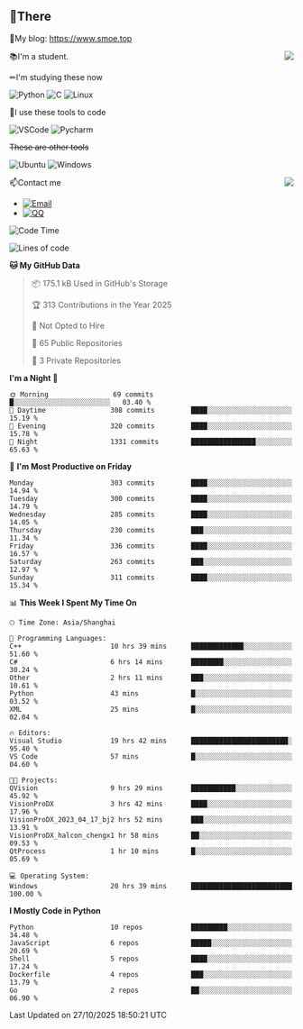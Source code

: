 
## 👏There

📰My blog: https://www.smoe.top

<img align="right" src="https://github-readme-stats.vercel.app/api/top-langs/?username=AkashiCoin"/>


📚I'm a student.

✏I'm studying these now

![Python](https://img.shields.io/badge/-Python-blue?style=flat-square&logo=Python&logoColor=fff)
![C](https://img.shields.io/badge/-C-585858?style=flat-square&logo=C&logoColor=fff)
![Linux](https://img.shields.io/badge/-Linux-black?style=flat-square&logo=Linux&logoColor=fff)

🔨I use these tools to code

![VSCode](https://img.shields.io/badge/-VSCode-blue?style=flat-square&logo=visualstudiocode&logoColor=fff)
![Pycharm](https://img.shields.io/badge/-Pycharm-green?style=flat-square&logo=pycharm&logoColor=fff)

 ~~These are other tools~~

![Ubuntu](https://img.shields.io/badge/-Ubuntu-orange?style=flat-square&logo=Ubuntu&logoColor=fff)
![Windows](https://img.shields.io/badge/-Windows-blue?style=flat-square&logo=Windows&logoColor=fff)

<img align="right" src="https://github-readme-stats.vercel.app/api?username=AkashiCoin" />


📫Contact me

* [![Email](https://img.shields.io/badge/Email-l1040186796@gmail.com-1?style=social&logoColor=fff)](mailto:l1040186796@gmail.com)
* [![QQ](https://img.shields.io/badge/QQ-1040186796-1?style=social&logoColor=fff)](tencent://AddContact/?fromId=45&fromSubId=1&subcmd=all&uin=1040186796&website=www.oicqzone.com)

<!--START_SECTION:waka-->
![Code Time](http://img.shields.io/badge/Code%20Time-1%2C541%20hrs%2032%20mins-blue)

![Lines of code](https://img.shields.io/badge/From%20Hello%20World%20I%27ve%20Written-336.8%20thousand%20lines%20of%20code-blue)

**🐱 My GitHub Data** 

> 📦 175.1 kB Used in GitHub's Storage 
 > 
> 🏆 313 Contributions in the Year 2025
 > 
> 🚫 Not Opted to Hire
 > 
> 📜 65 Public Repositories 
 > 
> 🔑 3 Private Repositories 
 > 
**I'm a Night 🦉** 

```text
🌞 Morning                69 commits          █░░░░░░░░░░░░░░░░░░░░░░░░   03.40 % 
🌆 Daytime                308 commits         ████░░░░░░░░░░░░░░░░░░░░░   15.19 % 
🌃 Evening                320 commits         ████░░░░░░░░░░░░░░░░░░░░░   15.78 % 
🌙 Night                  1331 commits        ████████████████░░░░░░░░░   65.63 % 
```
📅 **I'm Most Productive on Friday** 

```text
Monday                   303 commits         ████░░░░░░░░░░░░░░░░░░░░░   14.94 % 
Tuesday                  300 commits         ████░░░░░░░░░░░░░░░░░░░░░   14.79 % 
Wednesday                285 commits         ████░░░░░░░░░░░░░░░░░░░░░   14.05 % 
Thursday                 230 commits         ███░░░░░░░░░░░░░░░░░░░░░░   11.34 % 
Friday                   336 commits         ████░░░░░░░░░░░░░░░░░░░░░   16.57 % 
Saturday                 263 commits         ███░░░░░░░░░░░░░░░░░░░░░░   12.97 % 
Sunday                   311 commits         ████░░░░░░░░░░░░░░░░░░░░░   15.34 % 
```


📊 **This Week I Spent My Time On** 

```text
🕑︎ Time Zone: Asia/Shanghai

💬 Programming Languages: 
C++                      10 hrs 39 mins      █████████████░░░░░░░░░░░░   51.60 % 
C#                       6 hrs 14 mins       ████████░░░░░░░░░░░░░░░░░   30.24 % 
Other                    2 hrs 11 mins       ███░░░░░░░░░░░░░░░░░░░░░░   10.61 % 
Python                   43 mins             █░░░░░░░░░░░░░░░░░░░░░░░░   03.52 % 
XML                      25 mins             █░░░░░░░░░░░░░░░░░░░░░░░░   02.04 % 

🔥 Editors: 
Visual Studio            19 hrs 42 mins      ████████████████████████░   95.40 % 
VS Code                  57 mins             █░░░░░░░░░░░░░░░░░░░░░░░░   04.60 % 

🐱‍💻 Projects: 
QVision                  9 hrs 29 mins       ███████████░░░░░░░░░░░░░░   45.92 % 
VisionProDX              3 hrs 42 mins       ████░░░░░░░░░░░░░░░░░░░░░   17.96 % 
VisionProDX_2023_04_17_bj2 hrs 52 mins       ███░░░░░░░░░░░░░░░░░░░░░░   13.91 % 
VisionProDX_halcon_chengx1 hr 58 mins        ██░░░░░░░░░░░░░░░░░░░░░░░   09.53 % 
QtProcess                1 hr 10 mins        █░░░░░░░░░░░░░░░░░░░░░░░░   05.69 % 

💻 Operating System: 
Windows                  20 hrs 39 mins      █████████████████████████   100.00 % 
```

**I Mostly Code in Python** 

```text
Python                   10 repos            █████████░░░░░░░░░░░░░░░░   34.48 % 
JavaScript               6 repos             █████░░░░░░░░░░░░░░░░░░░░   20.69 % 
Shell                    5 repos             ████░░░░░░░░░░░░░░░░░░░░░   17.24 % 
Dockerfile               4 repos             ███░░░░░░░░░░░░░░░░░░░░░░   13.79 % 
Go                       2 repos             ██░░░░░░░░░░░░░░░░░░░░░░░   06.90 % 
```




 Last Updated on 27/10/2025 18:50:21 UTC
<!--END_SECTION:waka-->
